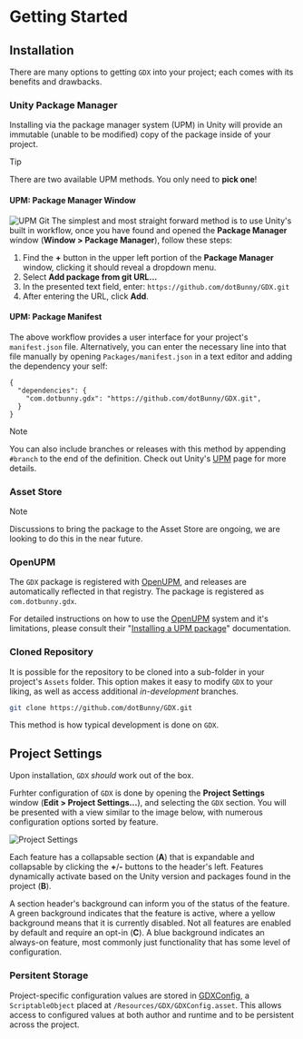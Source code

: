 # Getting Started

## Installation
There are many options to getting `GDX` into your project; each comes with its benefits and drawbacks.

### Unity Package Manager
Installing via the package manager system (UPM) in Unity will provide an immutable (unable to be modified) copy of the package inside of your project.

> [!TIP]
> There are two available UPM methods. You only need to **pick one**!

#### UPM: Package Manager Window
![UPM Git](/images/manual/getting-started/upm-gdx-github.gif)
The simplest and most straight forward method is to use Unity's built in workflow, once you have found and opened the **Package Manager** window (**Window > Package Manager**), follow these steps:
1. Find the **+** button in the upper left portion of the **Package Manager** window, clicking it should reveal a dropdown menu.
2. Select **Add package from git URL...**
3. In the presented text field, enter: `https://github.com/dotBunny/GDX.git`
4. After entering the URL, click **Add**.

#### UPM: Package Manifest ###
The above workflow provides a user interface for your project's `manifest.json` file. Alternatively,  you can enter the necessary line into that file manually by opening `Packages/manifest.json` in a text editor and adding the dependency your self:
```
{
  "dependencies": {
    "com.dotbunny.gdx": "https://github.com/dotBunny/GDX.git",
  }
}
```
> [!NOTE]
> You can also include branches or releases with this method by appending `#branch` to the end of the definition. Check out Unity's [UPM](https://docs.unity3d.com/Manual/upm-git.html) page for more details.

### Asset Store
> [!NOTE]
> Discussions to bring the package to the Asset Store are ongoing, we are looking to do this in the near future.

### OpenUPM
The `GDX` package is registered with [OpenUPM](https://openupm.com/), and releases are automatically reflected in that registry. The package is registered as `com.dotbunny.gdx`.

For detailed instructions on how to use the [OpenUPM](https://openupm.com/) system and it's limitations, please consult their "[Installing a UPM package](https://openupm.com/docs/getting-started.html#installing-a-upm-package)" documentation.

### Cloned Repository
It is possible for the repository to be cloned into a sub-folder in your project's `Assets` folder. This option makes it easy to modify `GDX` to your liking, as well as access additional _in-development_ branches.
```bash
git clone https://github.com/dotBunny/GDX.git
```
This method is how typical development is done on `GDX`.

## Project Settings
Upon installation, `GDX` *should* work out of the box.

Furhter configuration of `GDX` is done by opening the **Project Settings** window (**Edit > Project Settings...**), and selecting the `GDX` section. You will be presented with a view similar to the image below, with numerous configuration options sorted by feature.

![Project Settings](/images/manual/getting-started/gdx-config.png)

Each feature has a collapsable section (**A**) that is expandable and collapsable by clicking the **+**/**-** buttons to the header's left. Features dynamically activate based on the Unity version and packages found in the project (**B**).

A section header's background can inform you of the status of the feature. A green background indicates that the feature is active, where a yellow background means that it is currently disabled. Not all features are enabled by default and require an opt-in (**C**). A blue background indicates an always-on feature, most commonly just functionality that has some level of configuration.

### Persitent Storage
Project-specific configuration values are stored in [GDXConfig](xref:GDX.GDXConfig), a `ScriptableObject` placed at `/Resources/GDX/GDXConfig.asset`. This allows access to configured values at both author and runtime and to be persistent across the project.






